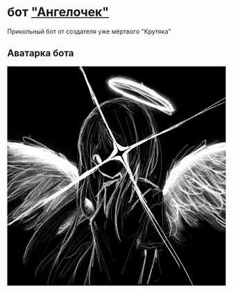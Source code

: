 # бот ["Ангелочек"](https://discord.com/oauth2/authorize?client_id=1380519970424881152)
Прикольный бот от создателя уже мёртвого "Крутяка"

## Аватарка бота
![Аватарка бота](https://github.com/Toster404/little-angel-bot/blob/main/little-angel.jpg)
